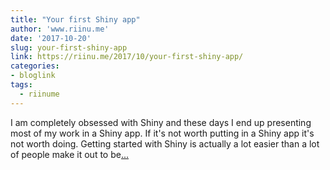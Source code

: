 ```yaml
---
title: "Your first Shiny app"
author: 'www.riinu.me'
date: '2017-10-20'
slug: your-first-shiny-app
link: https://riinu.me/2017/10/your-first-shiny-app/
categories:
- bloglink
tags:
  - riinume
---
```


I am completely obsessed with Shiny and these days I end up presenting most of my work in a Shiny app. If it's not worth putting in a Shiny app it's not worth doing. Getting started with Shiny is actually a lot easier than a lot of people make it out to be[... <i class="fas fa-external-link-alt"></i>](https://riinu.me/2017/10/your-first-shiny-app/)

